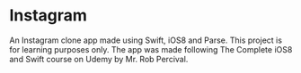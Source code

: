 # Instagram
An Instagram clone app made using Swift, iOS8 and Parse. This project is for learning purposes only. The app was made following The Complete iOS8 and Swift course on Udemy by Mr. Rob Percival.
